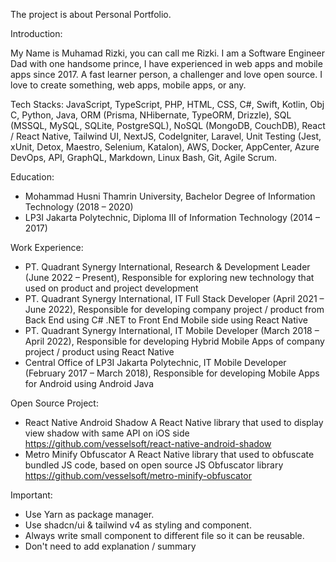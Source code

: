 The project is about Personal Portfolio.

Introduction:

My Name is Muhamad Rizki, you can call me Rizki. I am a Software Engineer Dad with one handsome prince, I have experienced in web apps and mobile apps since 2017. A fast learner person, a challenger and love open source. I love to create something, web apps, mobile apps, or any.


Tech Stacks:
JavaScript, TypeScript, PHP, HTML, CSS, C#, Swift, Kotlin, Obj C, Python, Java, ORM (Prisma, NHibernate, TypeORM, Drizzle), SQL (MSSQL, MySQL, SQLite, PostgreSQL), NoSQL (MongoDB, CouchDB), React / React Native, Tailwind UI, NextJS, CodeIgniter, Laravel, Unit Testing (Jest, xUnit, Detox, Maestro, Selenium, Katalon), AWS, Docker, AppCenter, Azure DevOps, API, GraphQL, Markdown, Linux Bash, Git, Agile Scrum.

Education:

- Mohammad Husni Thamrin University, Bachelor Degree of Information Technology (2018 – 2020)
- LP3I Jakarta Polytechnic, Diploma III of Information Technology (2014 – 2017)

Work Experience:

- PT. Quadrant Synergy International, Research & Development Leader (June 2022 – Present), Responsible for exploring new technology that used on product and project development
- PT. Quadrant Synergy International, IT Full Stack Developer (April 2021 – June 2022), Responsible for developing company project / product from Back End using C# .NET to Front End Mobile side using React Native
- PT. Quadrant Synergy International, IT Mobile Developer (March 2018 – April 2022), Responsible for developing Hybrid Mobile Apps of company project / product using React Native
- Central Office of LP3I Jakarta Polytechnic, IT Mobile Developer (February 2017 – March 2018), Responsible for developing Mobile Apps for Android using Android Java

Open Source Project:

- React Native Android Shadow
  A React Native library that used to display view shadow with same API on iOS side
  https://github.com/vesselsoft/react-native-android-shadow
- Metro Minify Obfuscator
  A React Native library that used to obfuscate bundled JS code, based on open source JS Obfuscator library
  https://github.com/vesselsoft/metro-minify-obfuscator

Important:

- Use Yarn as package manager.
- Use shadcn/ui & tailwind v4 as styling and component.
- Always write small component to different file so it can be reusable.
- Don't need to add explanation / summary
